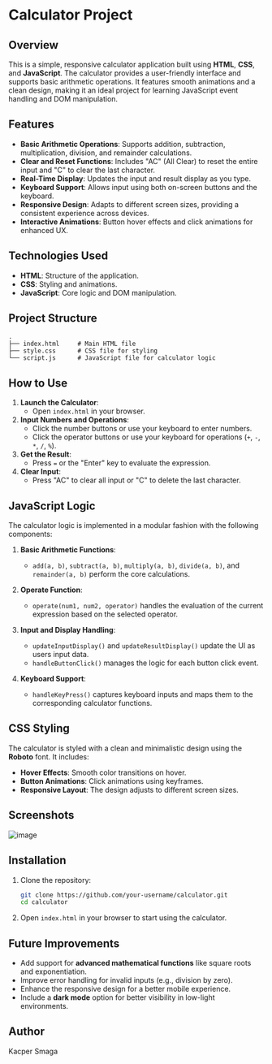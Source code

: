 # Calculator Project

## Overview

This is a simple, responsive calculator application built using **HTML**, **CSS**, and **JavaScript**. The calculator provides a user-friendly interface and supports basic arithmetic operations. It features smooth animations and a clean design, making it an ideal project for learning JavaScript event handling and DOM manipulation.

## Features

- **Basic Arithmetic Operations**: Supports addition, subtraction, multiplication, division, and remainder calculations.
- **Clear and Reset Functions**: Includes "AC" (All Clear) to reset the entire input and "C" to clear the last character.
- **Real-Time Display**: Updates the input and result display as you type.
- **Keyboard Support**: Allows input using both on-screen buttons and the keyboard.
- **Responsive Design**: Adapts to different screen sizes, providing a consistent experience across devices.
- **Interactive Animations**: Button hover effects and click animations for enhanced UX.

## Technologies Used

- **HTML**: Structure of the application.
- **CSS**: Styling and animations.
- **JavaScript**: Core logic and DOM manipulation.

## Project Structure

```
.
├── index.html     # Main HTML file
├── style.css      # CSS file for styling
└── script.js      # JavaScript file for calculator logic
```

## How to Use

1. **Launch the Calculator**:
   - Open `index.html` in your browser.
2. **Input Numbers and Operations**:
   - Click the number buttons or use your keyboard to enter numbers.
   - Click the operator buttons or use your keyboard for operations (`+`, `-`, `*`, `/`, `%`).
3. **Get the Result**:
   - Press `=` or the "Enter" key to evaluate the expression.
4. **Clear Input**:
   - Press "AC" to clear all input or "C" to delete the last character.

## JavaScript Logic

The calculator logic is implemented in a modular fashion with the following components:

1. **Basic Arithmetic Functions**:
   - `add(a, b)`, `subtract(a, b)`, `multiply(a, b)`, `divide(a, b)`, and `remainder(a, b)` perform the core calculations.

2. **Operate Function**:
   - `operate(num1, num2, operator)` handles the evaluation of the current expression based on the selected operator.

3. **Input and Display Handling**:
   - `updateInputDisplay()` and `updateResultDisplay()` update the UI as users input data.
   - `handleButtonClick()` manages the logic for each button click event.

4. **Keyboard Support**:
   - `handleKeyPress()` captures keyboard inputs and maps them to the corresponding calculator functions.

## CSS Styling

The calculator is styled with a clean and minimalistic design using the **Roboto** font. It includes:

- **Hover Effects**: Smooth color transitions on hover.
- **Button Animations**: Click animations using keyframes.
- **Responsive Layout**: The design adjusts to different screen sizes.

## Screenshots

![image](https://github.com/user-attachments/assets/a111ac65-1c03-4849-a96d-b67bd28c1ec5)


## Installation

1. Clone the repository:
   ```bash
   git clone https://github.com/your-username/calculator.git
   cd calculator
   ```

2. Open `index.html` in your browser to start using the calculator.

## Future Improvements

- Add support for **advanced mathematical functions** like square roots and exponentiation.
- Improve error handling for invalid inputs (e.g., division by zero).
- Enhance the responsive design for a better mobile experience.
- Include a **dark mode** option for better visibility in low-light environments.

## Author

Kacper Smaga
